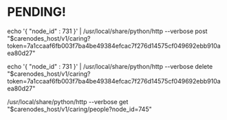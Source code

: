 # PENDING!

echo '{
    "node_id" : 731
}' | /usr/local/share/python/http --verbose post "$carenodes_host/v1/caring?token=7a1ccaaf6fb003f7ba4be49384efcac7f276d14575cf049692ebb910aea80d27"

echo '{
    "node_id" : 731
}' | /usr/local/share/python/http --verbose delete "$carenodes_host/v1/caring?token=7a1ccaaf6fb003f7ba4be49384efcac7f276d14575cf049692ebb910aea80d27"

/usr/local/share/python/http --verbose get "$carenodes_host/v1/caring/people?node_id=745"
